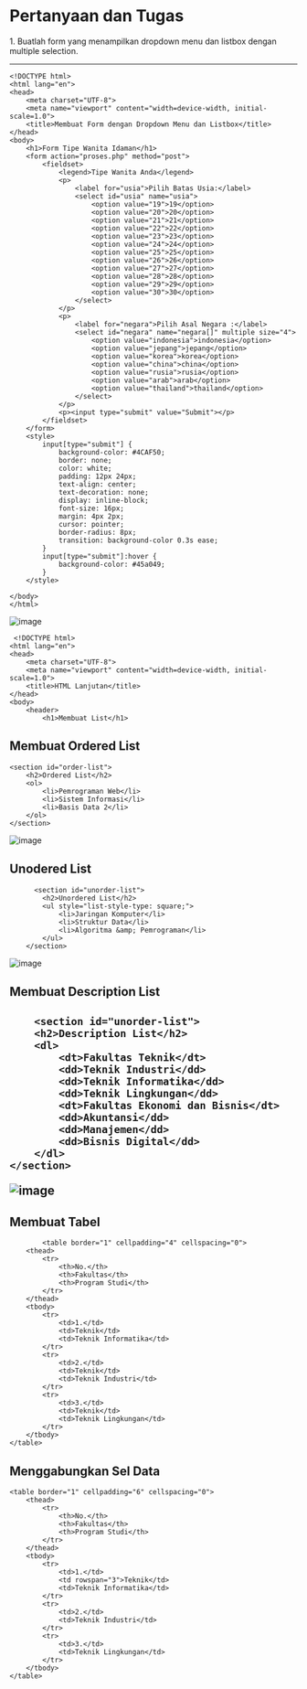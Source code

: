 <h1>Pertanyaan dan Tugas</h1>
1. Buatlah form yang menampilkan dropdown menu dan listbox dengan multiple selection.
<hr
    
    <!DOCTYPE html>
    <html lang="en">
    <head>
        <meta charset="UTF-8">
        <meta name="viewport" content="width=device-width, initial-scale=1.0">
        <title>Membuat Form dengan Dropdown Menu dan Listbox</title>
    </head>
    <body>
        <h1>Form Tipe Wanita Idaman</h1>
        <form action="proses.php" method="post">
            <fieldset>
                <legend>Tipe Wanita Anda</legend>
                <p>
                    <label for="usia">Pilih Batas Usia:</label>
                    <select id="usia" name="usia">
                        <option value="19">19</option>
                        <option value="20">20</option>
                        <option value="21">21</option>
                        <option value="22">22</option>
                        <option value="23">23</option>
                        <option value="24">24</option>
                        <option value="25">25</option>
                        <option value="26">26</option>
                        <option value="27">27</option>
                        <option value="28">28</option>
                        <option value="29">29</option>
                        <option value="30">30</option>
                    </select>
                </p>
                <p>
                    <label for="negara">Pilih Asal Negara :</label>
                    <select id="negara" name="negara[]" multiple size="4">
                        <option value="indonesia">indonesia</option>
                        <option value="jepang">jepang</option>
                        <option value="korea">korea</option>
                        <option value="china">china</option>
                        <option value="rusia">rusia</option>
                        <option value="arab">arab</option>
                        <option value="thailand">thailand</option>
                    </select>
                </p>
                <p><input type="submit" value="Submit"></p>
            </fieldset>
        </form>
        <style>
            input[type="submit"] {
                background-color: #4CAF50;
                border: none;
                color: white;
                padding: 12px 24px;
                text-align: center;
                text-decoration: none;
                display: inline-block;
                font-size: 16px;
                margin: 4px 2px;
                cursor: pointer;
                border-radius: 8px;
                transition: background-color 0.3s ease;
            }
            input[type="submit"]:hover {
                background-color: #45a049;
            }
        </style>
    
    </body>
    </html>

![image](https://github.com/user-attachments/assets/34d294cf-d9a2-4f8c-818c-ca672eef8ca2)
<br>

     <!DOCTYPE html>
    <html lang="en">
    <head>
        <meta charset="UTF-8">
        <meta name="viewport" content="width=device-width, initial-scale=1.0">
        <title>HTML Lanjutan</title>
    </head>
    <body>
        <header>
            <h1>Membuat List</h1>

<h2>Membuat Ordered List</h2>

    <section id="order-list"> 
        <h2>Ordered List</h2> 
        <ol> 
            <li>Pemrograman Web</li> 
            <li>Sistem Informasi</li> 
            <li>Basis Data 2</li> 
        </ol> 
    </section>

![image](https://github.com/user-attachments/assets/b14ebac2-7b5d-47ec-ac1a-883d039a4ecf)
<br>

 <h2>Unodered List</h2>
 
          <section id="unorder-list">
            <h2>Unordered List</h2>
            <ul style="list-style-type: square;">
                <li>Jaringan Komputer</li>
                <li>Struktur Data</li>
                <li>Algoritma &amp; Pemrograman</li>
            </ul>
        </section>


![image](https://github.com/user-attachments/assets/498a8399-0670-44d4-bb00-5714d74ec151)
<br>

<h2>Membuat Description List<h2>
    
        <section id="unorder-list"> 
        <h2>Description List</h2> 
        <dl> 
            <dt>Fakultas Teknik</dt> 
            <dd>Teknik Industri</dd> 
            <dd>Teknik Informatika</dd> 
            <dd>Teknik Lingkungan</dd> 
            <dt>Fakultas Ekonomi dan Bisnis</dt> 
            <dd>Akuntansi</dd> 
            <dd>Manajemen</dd> 
            <dd>Bisnis Digital</dd> 
        </dl> 
    </section> 

![image](https://github.com/user-attachments/assets/1381e3d2-5a3f-4f43-b2a3-69851d0f66ef)
<br>

<h2>Membuat Tabel</h2>

            <table border="1" cellpadding="4" cellspacing="0">
        <thead>
            <tr>
                <th>No.</th>
                <th>Fakultas</th>
                <th>Program Studi</th>
            </tr>
        </thead>
        <tbody>
            <tr>
                <td>1.</td>
                <td>Teknik</td>
                <td>Teknik Informatika</td>
            </tr>
            <tr>
                <td>2.</td>
                <td>Teknik</td>
                <td>Teknik Industri</td>
            </tr>
            <tr>
                <td>3.</td>
                <td>Teknik</td>
                <td>Teknik Lingkungan</td>
            </tr>
        </tbody>
    </table>

<h2>Menggabungkan Sel Data</h2>

    <table border="1" cellpadding="6" cellspacing="0">
        <thead>
            <tr>
                <th>No.</th>
                <th>Fakultas</th>
                <th>Program Studi</th>
            </tr>
        </thead>
        <tbody>
            <tr>
                <td>1.</td>
                <td rowspan="3">Teknik</td>
                <td>Teknik Informatika</td>
            </tr>
            <tr>
                <td>2.</td>
                <td>Teknik Industri</td>
            </tr>
            <tr>
                <td>3.</td>
                <td>Teknik Lingkungan</td>
            </tr>
        </tbody>
    </table>
<br>




